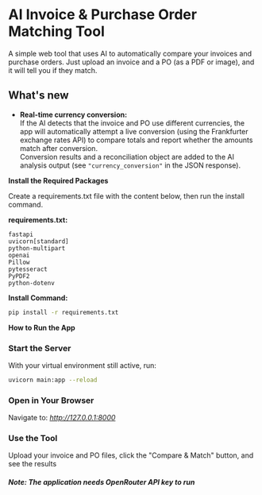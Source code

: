# AI Invoice & Purchase Order Matching Tool

A simple web tool that uses AI to automatically compare your invoices and purchase orders. Just upload an invoice and a PO (as a PDF or image), and it will tell you if they match.


## What's new

- **Real-time currency conversion:**  
  If the AI detects that the invoice and PO use different currencies, the app will automatically attempt a live conversion (using the Frankfurter exchange rates API) to compare totals and report whether the amounts match after conversion.  
  Conversion results and a reconciliation object are added to the AI analysis output (see `"currency_conversion"` in the JSON response).

**Install the Required Packages**

Create a requirements.txt file with the content below, then run the install command.

**requirements.txt:**
```
fastapi
uvicorn[standard]
python-multipart
openai
Pillow
pytesseract
PyPDF2
python-dotenv
```
**Install Command:**
```Bash
pip install -r requirements.txt
```


**How to Run the App**
### Start the Server
With your virtual environment still active, run:

```Bash
uvicorn main:app --reload
```
### Open in Your Browser
Navigate to: *http://127.0.0.1:8000*

### Use the Tool
Upload your invoice and PO files, click the "Compare & Match" button, and see the results


##### Note: The application needs OpenRouter API key to run
